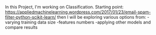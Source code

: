 In this Project, I'm working on Classification. Starting point: https://appliedmachinelearning.wordpress.com/2017/01/23/email-spam-filter-python-scikit-learn/ then I will be exploring various options from: -varying training data size -features numbers -applying other models and compare results

